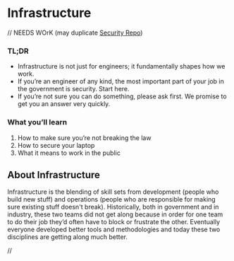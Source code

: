 # Infrastructure
// NEEDS WOrK (may duplicate [Security Repo](https://github.com/CivicActions/security-policy))

### TL;DR

- Infrastructure is not just for engineers; it fundamentally shapes how we work.
- If you&rsquo;re an engineer of any kind, the most important part of your job in the government is security. Start here.
- If you&rsquo;re not sure you can do something, please ask first. We promise to get you an answer very quickly.

### What you’ll learn

1. How to make sure you&rsquo;re not breaking the law
2. How to secure your laptop
3. What it means to work in the public

## About Infrastructure

Infrastructure is the blending of skill sets from development (people who build new stuff) and operations (people who are responsible for making sure existing stuff doesn't break). Historically, both in government and in industry, these two teams did not get along because in order for one team to do their job they&rsquo;d often have to block or frustrate the other. Eventually everyone developed better tools and methodologies and today these two disciplines are getting along much better.

//
